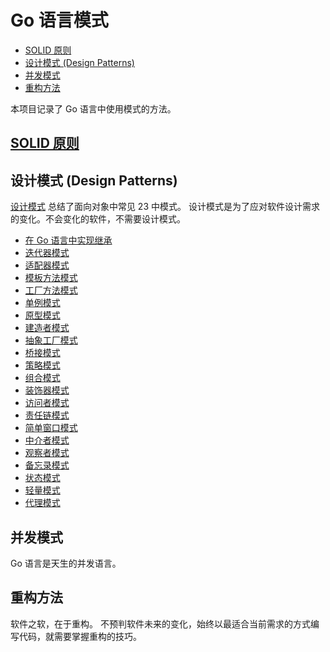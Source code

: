 # Go 语言模式

- [SOLID 原则](#solid-原则)
- [设计模式 (Design Patterns)](#设计模式-design-patterns)
- [并发模式](#并发模式)
- [重构方法](#重构方法)

本项目记录了 Go 语言中使用模式的方法。

## [SOLID 原则](SOLID)

## 设计模式 (Design Patterns)

[设计模式](https://book.douban.com/subject/1052241/) 总结了面向对象中常见 23 中模式。
设计模式是为了应对软件设计需求的变化。不会变化的软件，不需要设计模式。

- [在 Go 语言中实现继承](DesignPatterns/inheritance-method-in-go)
- [迭代器模式](DesignPatterns/iterator)
- [适配器模式](DesignPatterns/adapter)
- [模板方法模式](DesignPatterns/template-method)
- [工厂方法模式](DesignPatterns/factory-method)
- [单例模式](DesignPatterns/singleton)
- [原型模式](DesignPatterns/prototype)
- [建造者模式](DesignPatterns/builder)
- [抽象工厂模式](DesignPatterns/abstract-factory)
- [桥接模式](DesignPatterns/bridge)
- [策略模式](DesignPatterns/strategy)
- [组合模式](DesignPatterns/composite)
- [装饰器模式](DesignPatterns/decorator)
- [访问者模式](DesignPatterns/visitor)
- [责任链模式](DesignPatterns/chain-of-responsibility)
- [简单窗口模式](DesignPatterns/facade)
- [中介者模式](DesignPatterns/mediator)
- [观察者模式](DesignPatterns/observer)
- [备忘录模式](DesignPatterns/memento)
- [状态模式](DesignPatterns/state)
- [轻量模式](DesignPatterns/flyweight)
- [代理模式](DesignPatterns/proxy)

## 并发模式

Go 语言是天生的并发语言。

## 重构方法

软件之软，在于重构。
不预判软件未来的变化，始终以最适合当前需求的方式编写代码，就需要掌握重构的技巧。

<script src="https://gist.github.com/sergey-suslov/18bf98a73c0e9125c496dfde63a2dd90.js"></script>
